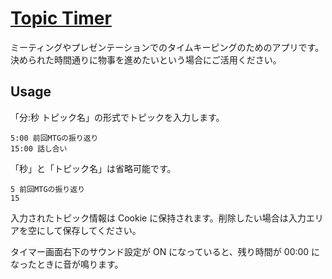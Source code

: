 # [Topic Timer](http://hotolab.net/TopicTimer/)
ミーティングやプレゼンテーションでのタイムキーピングのためのアプリです。
決められた時間通りに物事を進めたいという場合にご活用ください。

## Usage
「分:秒 トピック名」の形式でトピックを入力します。

```
5:00 前回MTGの振り返り
15:00 話し合い
```

「秒」と「トピック名」は省略可能です。

```
5 前回MTGの振り返り
15
```

入力されたトピック情報は Cookie に保持されます。削除したい場合は入力エリアを空にして保存してください。

タイマー画面右下のサウンド設定が ON になっていると、残り時間が 00:00 になったときに音が鳴ります。
